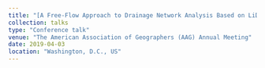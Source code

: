 ```yaml
---
title: "[A Free-Flow Approach to Drainage Network Analysis Based on LiDAR Data](https://www.gefieo.org/events/aag-2019)"
collection: talks
type: "Conference talk"
venue: "The American Association of Geographers (AAG) Annual Meeting"
date: 2019-04-03
location: "Washington, D.C., US"
---
```

